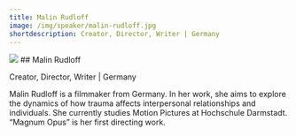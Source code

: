 ```yaml
---
title: Malin Rudloff
image: /img/speaker/malin-rudloff.jpg
shortdescription: Creator, Director, Writer | Germany
---
```

<img src="/img/speaker/malin-rudloff.jpg">
## Malin Rudloff

Creator, Director, Writer | Germany

Malin Rudloff is a filmmaker from Germany. In her work, she aims to explore the dynamics of how trauma affects interpersonal relationships and individuals. She currently studies Motion Pictures at Hochschule Darmstadt. “Magnum Opus” is her first directing work.


